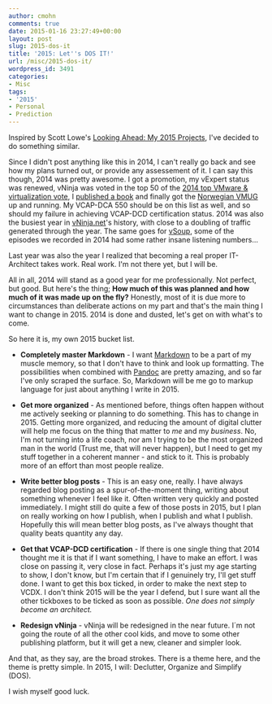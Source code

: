 ```yaml
---
author: cmohn
comments: true
date: 2015-01-16 23:27:49+00:00
layout: post
slug: 2015-dos-it
title: '2015: Let''s DOS IT!'
url: /misc/2015-dos-it/
wordpress_id: 3491
categories:
- Misc
tags:
- '2015'
- Personal
- Prediction
---
```


Inspired by Scott Lowe's [Looking Ahead: My 2015 Projects](http://blog.scottlowe.org/2015/01/16/looking-ahead-2015-projects/), I've decided to do something similar.

Since I didn't post anything like this in 2014, I can't really go back and see how my plans turned out, or provide any assessement of it. I can say this though, 2014 was pretty awesome. I got a promotion, my vExpert status was renewed, vNinja was voted in the top 50 of the [2014 top VMware & virtualization vote](http://vsphere-land.com/news/2014-top-vmware-virtualization-blog-voting-results.html), I [published a book](https://www.packtpub.com/networking-and-servers/learning-veeam®-backup-replication-vmware-vsphere) and finally got the [Norwegian VMUG](http://vmug.no) up and running. My VCAP-DCA 550 should be on this list as well, and so should my failure in achieving VCAP-DCD certification status. 2014 was also the busiest year in [vNinja.net](http://vNinja.net)'s history, with close to a doubling of traffic generated through the year. The same goes for [vSoup](http://vSoup.net), some of the episodes we recorded in 2014 had some rather insane listening numbers...

Last year was also the year I realized that becoming a real proper IT-Architect takes work. Real work. I'm not there yet, but I will be.

All in all, 2014 will stand as a good year for me professionally. Not perfect, but good. But here's the thing; **How much of this was planned and how much of it was made up on the fly?** Honestly, most of it is due more to circumstances than deliberate actions on my part and that's the main thing I want to change in 2015. 2014 is done and dusted, let's get on with what's to come.

So here it is, my own 2015 bucket list.





  * **Completely master Markdown** - I want [Markdown](http://daringfireball.net/projects/markdown/) to be a part of my muscle memory, so that I don't have to think and look up formatting. The possibilities when combined with [Pandoc](http://johnmacfarlane.net/pandoc/) are pretty amazing, and so far I've only scraped the surface. So, Markdown will be me go to markup language for just about anything I write in 2015.


  * **Get more organized** - As mentioned before, things often happen without me actively seeking or planning to do something. This has to change in 2015. Getting more organized, and reducing the amount of digital clutter will help me focus on the thing that matter to _me_ and my _business_. No, I'm not turning into a life coach, nor am I trying to be the most organized man in the world (Trust me, that will never happen), but I need to get my stuff together in a coherent manner - and stick to it. This is probably more of an effort than most people realize.


  * **Write better blog posts** - This is an easy one, really. I have always regarded blog posting as a spur-of-the-moment thing, writing about something whenever I feel like it. Often written very quickly and posted immediately. I might still do quite a few of those posts in 2015, but I plan on really working on how I publish, when I publish and what I publish. Hopefully this will mean better blog posts, as I've always thought that quality beats quantity any day.


  * **Get that VCAP-DCD certification** - If there is one single thing that 2014 thought me it is that if I want something, I have to make an effort. I was close on passing it, very close in fact. Perhaps it's just my age starting to show, I don't know, but I'm certain that if I genuinely try, I'll get stuff done. I want to get this box ticked, in order to make the next step to VCDX. I don't think 2015 will be the year I defend, but I sure want all the other tickboxes to be ticked as soon as possible. _One does not simply become an architect._


  * **Redesign vNinja** - vNinja will be redesigned in the near future. I´m not going the route of all the other cool kids, and move to some other publishing platform, but it will get a new, cleaner and simpler look.



And that, as they say, are the broad strokes. There is a theme here, and the theme is pretty simple. In 2015, I will: Declutter, Organize and Simplify (DOS).

I wish myself good luck.
